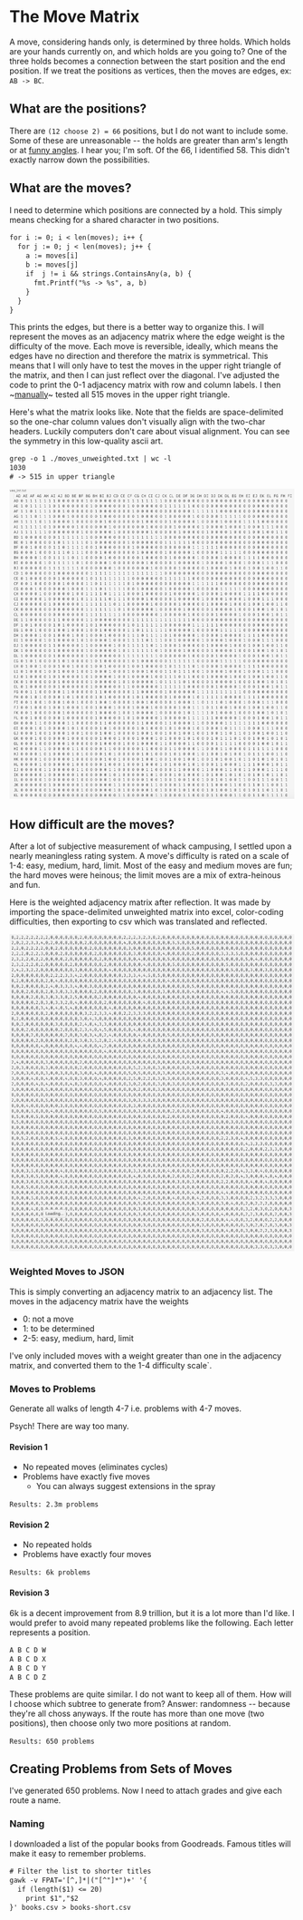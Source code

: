 # The Move Matrix

A move, considering hands only, is determined by three holds. Which holds are your hands currently on, and which holds are you going to? One of the three holds becomes a connection between the start position and the end position. If we treat the positions as vertices, then the moves are edges, ex: `AB -> BC`.

## What are the positions?
There are `(12 choose 2) = 66` positions, but I do not want to include some. Some of these are unreasonable -- the holds are greater than arm's length or at [funny angles](https://www.youtube.com/watch?v=TsodSKsdRMk). I hear you; I'm soft. Of the 66, I identified 58. This didn't exactly narrow down the possibilities.

## What are the moves?
I need to determine which positions are connected by a hold. This simply means checking for a shared character in two positions.

```
for i := 0; i < len(moves); i++ {
  for j := 0; j < len(moves); j++ {
    a := moves[i]
    b := moves[j]
    if  j != i && strings.ContainsAny(a, b) {
      fmt.Printf("%s -> %s", a, b)
    }
  }
}
```

This prints the edges, but there is a better way to organize this. I will represent the moves as an adjacency matrix where the edge weight is the difficulty of the move. Each move is reversible, ideally, which means the edges have no direction and therefore the matrix is symmetrical. This means that I will only have to test the moves in the upper right triangle of the matrix, and then I can just reflect over the diagonal. I've adjusted the code to print the 0-1 adjacency matrix with row and column labels. I then ~[manually](https://czechpoints.com/wp-content/uploads/Adam-Ondra-e1566242383268.jpg)~ tested all 515 moves in the upper right triangle.

Here's what the matrix looks like. Note that the fields are space-delimited so the one-char column values don't visually align with the two-char headers. Luckily computers don't care about visual alignment. You can see the symmetry in this low-quality ascii art.

```
grep -o 1 ./moves_unweighted.txt | wc -l
1030
# -> 515 in upper triangle
```

![](./moves_unweighted.png)

## How difficult are the moves?
After a lot of subjective measurement of whack campusing, I settled upon a nearly meaningless rating system. A move's difficulty is rated on a scale of 1-4: easy, medium, hard, limit. Most of the easy and medium moves are fun; the hard moves were heinous; the limit moves are a mix of extra-heinous and fun.

Here is the weighted adjacency matrix after reflection. It was made by importing the space-delimited unweighted matrix into excel, color-coding difficulties, then exporting to csv which was translated and reflected.

![](./moves_weighted.png)

### Weighted Moves to JSON
This is simply converting an adjacency matrix to an adjacency list. The moves in the adjacency matrix have the weights
- 0: not a move
- 1: to be determined
- 2-5: easy, medium, hard, limit

I've only included moves with a weight greater than one in the adjacency matrix, and converted them to the 1-4 difficulty scale`.

### Moves to Problems

Generate all walks of length 4-7 i.e. problems with 4-7 moves.

Psych! There are way too many.

#### Revision 1
- No repeated moves (eliminates cycles)
- Problems have exactly five moves
  - You can always suggest extensions in the spray

`Results: 2.3m problems`

#### Revision 2
- No repeated holds
- Problems have exactly four moves

`Results: 6k problems`

#### Revision 3
6k is a decent improvement from 8.9 trillion, but it is a lot more than I'd like. I would prefer to avoid many repeated problems like the following. Each letter represents a position.

```
A B C D W
A B C D X
A B C D Y
A B C D Z
```

These problems are quite similar. I do not want to keep all of them. How will I choose which subtree to generate from? Answer: randomness -- because they're all choss anyways. If the route has more than one move (two positions), then choose only two more positions at random.

`Results: 650 problems`

## Creating Problems from Sets of Moves
I've generated 650 problems. Now I need to attach grades and give each route a name.

### Naming

I downloaded a list of the popular books from Goodreads. Famous titles will make it easy to remember problems.

```
# Filter the list to shorter titles
gawk -v FPAT='[^,]*|("[^"]*")+' '{
  if (length($1) <= 20)
    print $1","$2
}' books.csv > books-short.csv
```


